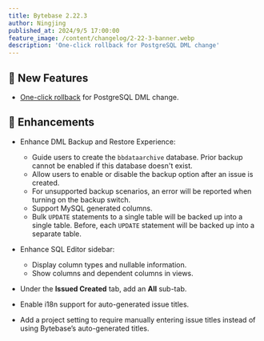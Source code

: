 ```yaml
---
title: Bytebase 2.22.3
author: Ningjing
published_at: 2024/9/5 17:00:00
feature_image: /content/changelog/2-22-3-banner.webp
description: 'One-click rollback for PostgreSQL DML change'
---
```


## 🚀 New Features

- [One-click rollback](/docs/change-database/rollback-data-changes/#1-click-rollback) for PostgreSQL DML change.

## 🎄 Enhancements

- Enhance DML Backup and Restore Experience:
  - Guide users to create the `bbdataarchive` database. Prior backup cannot be enabled if this database doesn't exist.
  - Allow users to enable or disable the backup option after an issue is created.
  - For unsupported backup scenarios, an error will be reported when turning on the backup switch.
  - Support MySQL generated columns.
  - Bulk `UPDATE` statements to a single table will be backed up into a single table. Before, each `UPDATE` statement will be backed up into a separate table.
  
- Enhance SQL Editor sidebar:
  - Display column types and nullable information.
  - Show columns and dependent columns in views.
- Under the **Issued Created** tab, add an **All** sub-tab.
- Enable i18n support for auto-generated issue titles.
- Add a project setting to require manually entering issue titles instead of using Bytebase’s auto-generated titles.

<IncludeBlock url="/docs/get-started/install/install-upgrade"></IncludeBlock>
